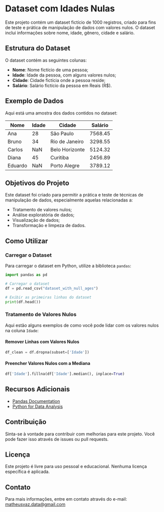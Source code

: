 # Dataset com Idades Nulas

Este projeto contém um dataset fictício de 1000 registros, criado para fins de teste e prática de manipulação de dados com valores nulos. O dataset inclui informações sobre nome, idade, gênero, cidade e salário.

## Estrutura do Dataset

O dataset contém as seguintes colunas:

- **Nome**: Nome fictício de uma pessoa;
- **Idade**: Idade da pessoa, com alguns valores nulos;
- **Cidade**: Cidade fictícia onde a pessoa reside;
- **Salário**: Salário fictício da pessoa em Reais (R$).

## Exemplo de Dados

Aqui está uma amostra dos dados contidos no dataset:

| Nome    | Idade | Cidade         | Salário |
| ------- | ----- | -------------- | ------- |
| Ana     | 28    | São Paulo      | 7568.45 |
| Bruno   | 34    | Rio de Janeiro | 3298.55 |
| Carlos  | NaN   | Belo Horizonte | 5124.32 |
| Diana   | 45    | Curitiba       | 2456.89 |
| Eduardo | NaN   | Porto Alegre   | 3789.12 |

## Objetivos do Projeto

Este dataset foi criado para permitir a prática e teste de técnicas de manipulação de dados, especialmente aquelas relacionadas a:

- Tratamento de valores nulos;
- Análise exploratória de dados;
- Visualização de dados;
- Transformação e limpeza de dados.

## Como Utilizar

### Carregar o Dataset

Para carregar o dataset em Python, utilize a biblioteca `pandas`:

```python
import pandas as pd

# Carregar o dataset
df = pd.read_csv("dataset_with_null_ages")

# Exibir as primeiras linhas do dataset
print(df.head())
```

### Tratamento de Valores Nulos

Aqui estão alguns exemplos de como você pode lidar com os valores nulos na coluna `Idade`:

#### Remover Linhas com Valores Nulos

```python
df_clean = df.dropna(subset=['Idade'])
```

#### Preencher Valores Nulos com a Mediana

```python
df['Idade'].fillna(df['Idade'].median(), inplace=True)
```

## Recursos Adicionais

- [Pandas Documentation](https://pandas.pydata.org/pandas-docs/stable/)
- [Python for Data Analysis](https://www.oreilly.com/library/view/python-for-data/9781491957653/)

## Contribuição

Sinta-se à vontade para contribuir com melhorias para este projeto. Você pode fazer isso através de issues ou pull requests.

## Licença

Este projeto é livre para uso pessoal e educacional. Nenhuma licença específica é aplicada.

## Contato

Para mais informações, entre em contato através do e-mail: [matheusvaz.data@gmail.com](mailto:matheusvaz.data@gmail.com)
